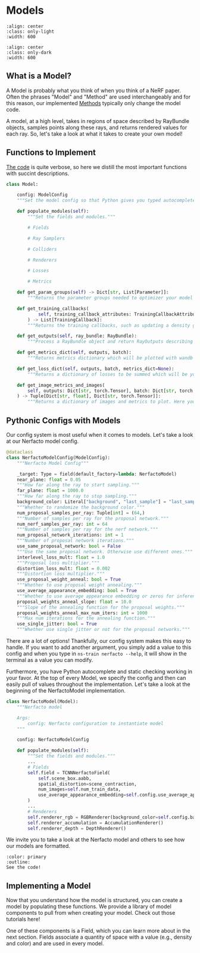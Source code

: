 # Models

```{image} imgs/pipeline_model-light.png
:align: center
:class: only-light
:width: 600
```

```{image} imgs/pipeline_model-dark.png
:align: center
:class: only-dark
:width: 600
```

## What is a Model?

A Model is probably what you think of when you think of a NeRF paper. Often the phrases "Model" and "Method" are used interchangeably and for this reason, our implemented [Methods](/nerfology/methods/index) typically only change the model code.

A model, at a high level, takes in regions of space described by RayBundle objects, samples points along these rays, and returns rendered values for each ray. So, let's take a look at what it takes to create your own model!

## Functions to Implement

[The code](https://github.com/nerfstudio-project/nerfstudio/blob/master/nerfstudio/models/base_model.py) is quite verbose, so here we distill the most important functions with succint descriptions.

```python
class Model:

    config: ModelConfig
    """Set the model config so that Python gives you typed autocomplete!"""

    def populate_modules(self):
        """Set the fields and modules."""

        # Fields

        # Ray Samplers

        # Colliders

        # Renderers

        # Losses

        # Metrics

    def get_param_groups(self) -> Dict[str, List[Parameter]]:
        """Returns the parameter groups needed to optimizer your model components."""

    def get_training_callbacks(
            self, training_callback_attributes: TrainingCallbackAttributes
        ) -> List[TrainingCallback]:
        """Returns the training callbacks, such as updating a density grid for Instant NGP."""

    def get_outputs(self, ray_bundle: RayBundle):
        """Process a RayBundle object and return RayOutputs describing quanties for each ray."""

    def get_metrics_dict(self, outputs, batch):
        """Returns metrics dictionary which will be plotted with wandb or tensorboard."""

    def get_loss_dict(self, outputs, batch, metrics_dict=None):
        """Returns a dictionary of losses to be summed which will be your loss."""

    def get_image_metrics_and_images(
        self, outputs: Dict[str, torch.Tensor], batch: Dict[str, torch.Tensor]
    ) -> Tuple[Dict[str, float], Dict[str, torch.Tensor]]:
        """Returns a dictionary of images and metrics to plot. Here you can apply your colormaps."""
```

## Pythonic Configs with Models

Our config system is most useful when it comes to models. Let's take a look at our Nerfacto model config.

```python
@dataclass
class NerfactoModelConfig(ModelConfig):
    """Nerfacto Model Config"""

    _target: Type = field(default_factory=lambda: NerfactoModel)
    near_plane: float = 0.05
    """How far along the ray to start sampling."""
    far_plane: float = 1000.0
    """How far along the ray to stop sampling."""
    background_color: Literal["background", "last_sample"] = "last_sample"
    """Whether to randomize the background color."""
    num_proposal_samples_per_ray: Tuple[int] = (64,)
    """Number of samples per ray for the proposal network."""
    num_nerf_samples_per_ray: int = 64
    """Number of samples per ray for the nerf network."""
    num_proposal_network_iterations: int = 1
    """Number of proposal network iterations."""
    use_same_proposal_network: bool = False
    """Use the same proposal network. Otherwise use different ones."""
    interlevel_loss_mult: float = 1.0
    """Proposal loss multiplier."""
    distortion_loss_mult: float = 0.002
    """Distortion loss multiplier."""
    use_proposal_weight_anneal: bool = True
    """Whether to use proposal weight annealing."""
    use_average_appearance_embedding: bool = True
    """Whether to use average appearance embedding or zeros for inference."""
    proposal_weights_anneal_slope: float = 10.0
    """Slope of the annealing function for the proposal weights."""
    proposal_weights_anneal_max_num_iters: int = 1000
    """Max num iterations for the annealing function."""
    use_single_jitter: bool = True
    """Whether use single jitter or not for the proposal networks."""
```

There are a lot of options! Thankfully, our config system makes this easy to handle. If you want to add another argument, you simply add a value to this config and when you type in `ns-train nerfacto --help`, it will show in the terminal as a value you can modify.

Furthermore, you have Python autocomplete and static checking working in your favor. At the top of every Model, we specify the config and then can easily pull of values throughout the implementation. Let's take a look at the beginning of the NerfactoModel implementation.

```python
class NerfactoModel(Model):
    """Nerfacto model

    Args:
        config: Nerfacto configuration to instantiate model
    """

    config: NerfactoModelConfig

    def populate_modules(self):
        """Set the fields and modules."""
        ...
        # Fields
        self.field = TCNNNerfactoField(
            self.scene_box.aabb,
            spatial_distortion=scene_contraction,
            num_images=self.num_train_data,
            use_average_appearance_embedding=self.config.use_average_appearance_embedding, # notice self.config
        )
        ...
        # Renderers
        self.renderer_rgb = RGBRenderer(background_color=self.config.background_color) # notice self.config
        self.renderer_accumulation = AccumulationRenderer()
        self.renderer_depth = DepthRenderer()
```

We invite you to take a look at the Nerfacto model and others to see how our models are formatted.

```{button-link} https://github.com/nerfstudio-project/nerfstudio/blob/master/nerfstudio/models/nerfacto.py
:color: primary
:outline:
See the code!
```

## Implementing a Model

Now that you understand how the model is structured, you can create a model by populating these functions. We provide a library of model components to pull from when creating your model. Check out those tutorials here!

One of these components is a Field, which you can learn more about in the next section. Fields associate a quantity of space with a value (e.g., density and color) and are used in every model.
